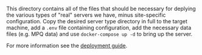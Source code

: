 This directory contains all of the files that should be necessary for deplying the various types of
"real" servers we have, minus site-specific configuration. Copy the desired server type directory in
full to the target machine, add a `.env` file containing configuration, add the necessary data files
(e.g. MPQ data) and use `docker-compose up -d` to bring up the server.

For more information see the [deployment guide](../docs/DEPLOYMENT.md).
